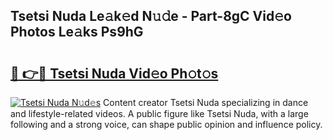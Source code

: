 ## Tsetsi Nuda Le𝚊k𝚎d N𝚞𝚍e - Part-8gC Vid𝚎o Photos Le𝚊ks Ps9hG

# <h2><a href="http://fbddor.evod.top/?m=Tsetsi+Nuda">🔗 👉🔴 Tsetsi Nuda Vid𝚎o Ph𝚘t𝚘s</a></h2>

[![Tsetsi Nuda N𝚞d𝚎s](https://i.imgur.com/8V9OHl7.gif)](http://fbddor.evod.top/?m=Tsetsi+Nuda)
Content creator Tsetsi Nuda specializing in dance and lifestyle-related videos. A public figure like Tsetsi Nuda, with a large following and a strong voice, can shape public opinion and influence policy. 
